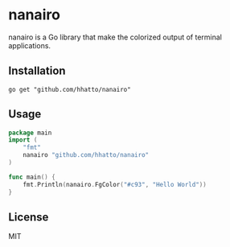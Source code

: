 # nanairo
nanairo is a Go library that make the colorized output of terminal applications.

## Installation

```
go get "github.com/hhatto/nanairo"
```

## Usage
```go
package main
import (
    "fmt"
    nanairo "github.com/hhatto/nanairo"
)

func main() {
    fmt.Println(nanairo.FgColor("#c93", "Hello World"))
}
```

## License
MIT
